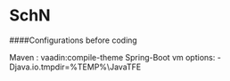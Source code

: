 # SchN

####Configurations before coding

Maven : vaadin:compile-theme
Spring-Boot vm options: -Djava.io.tmpdir=%TEMP%\JavaTFE

